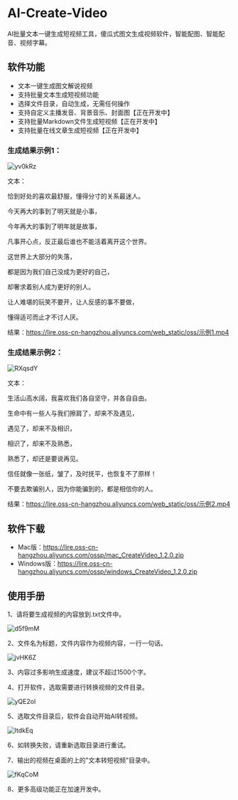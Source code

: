 # AI-Create-Video

AI批量文本一键生成短视频工具，傻瓜式图文生成视频软件，智能配图、智能配音、视频字幕。

## 软件功能

- 文本一键生成图文解说视频
- 支持批量文本生成短视频功能
- 选择文件目录，自动生成，无需任何操作
- 支持自定义主播发音、背景音乐、封面图【正在开发中】
- 支持批量Markdown文件生成短视频【正在开发中】
- 支持批量在线文章生成短视频【正在开发中】

### 生成结果示例1：

![yv0kRz](https://imageio.jscs.top/yv0kRz.png)

文本：

恰到好处的喜欢最舒服，懂得分寸的关系最迷人。

今天再大的事到了明天就是小事，

今年再大的事到了明年就是故事，

凡事开心点，反正最后谁也不能活着离开这个世界。

这世界上大部分的失落，

都是因为我们自己没成为更好的自己，

却奢求着别人成为更好的别人。

让人难堪的玩笑不要开，让人反感的事不要做，

懂得适可而止才不讨人厌。

结果：https://lire.oss-cn-hangzhou.aliyuncs.com/web_static/oss/示例1.mp4

### 生成结果示例2：

![RXqsdY](https://imageio.jscs.top/RXqsdY.jpg)

文本：

生活山高水阔，我喜欢我们各自坚守，并各自自由。

生命中有一些人与我们擦肩了，却来不及遇见，

遇见了，却来不及相识，

相识了，却来不及熟悉，

熟悉了，却还是要说再见。

信任就像一张纸，皱了，及时抚平，也恢复不了原样！

不要去欺骗别人，因为你能骗到的，都是相信你的人。

结果：https://lire.oss-cn-hangzhou.aliyuncs.com/web_static/oss/示例2.mp4

## 软件下载

- Mac版：https://lire.oss-cn-hangzhou.aliyuncs.com/ossp/mac_CreateVideo_1.2.0.zip
- Windows版：https://lire.oss-cn-hangzhou.aliyuncs.com/ossp/windows_CreateVideo_1.2.0.zip

## 使用手册

1、请将要生成视频的内容放到.txt文件中。

![d5f9mM](https://imageio.jscs.top/d5f9mM.png)

2、文件名为标题，文件内容作为视频内容，一行一句话。

![jvHK6Z](https://imageio.jscs.top/jvHK6Z.jpg)

3、内容过多影响生成速度，建议不超过1500个字。

4、打开软件，选取需要进行转换视频的文件目录。

![yQE2ol](https://imageio.jscs.top/yQE2ol.png)

5、选取文件目录后，软件会自动开始AI转视频。

![ItdkEq](https://imageio.jscs.top/ItdkEq.png)

6、如转换失败，请重新选取目录进行重试。

7、输出的视频在桌面的上的"文本转短视频"目录中。

![fKqCoM](https://imageio.jscs.top/fKqCoM.png)

8、更多高级功能正在加速开发中。


